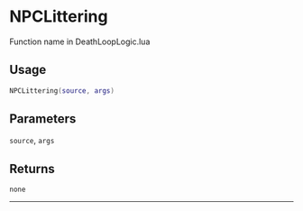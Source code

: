 # NPCLittering
Function name in DeathLoopLogic.lua
## Usage
```lua
NPCLittering(source, args)
```
## Parameters
`source`, `args`
## Returns
`none`

---